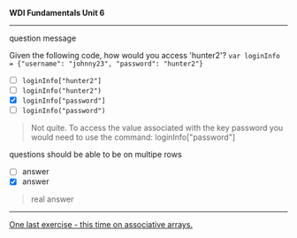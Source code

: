 **WDI Fundamentals Unit 6**

---
question message

Given the following code, how would you access 'hunter2'? `var loginInfo = {"username": "johnny23", "password": "hunter2"}`

- [ ] `loginInfo["hunter2"]`
- [ ] `loginInfo("hunter2")`
- [x] `loginInfo["password"]`
- [ ] `loginInfo("password")`

> Not quite.
> To access the value associated with the key password you would need to use
> the command: loginInfo["password"]

questions should be
able to be on multipe
rows

- [ ] answer
- [x] answer

> real answer

---

[One last exercise - this time on associative arrays.](10_exercise.md)
